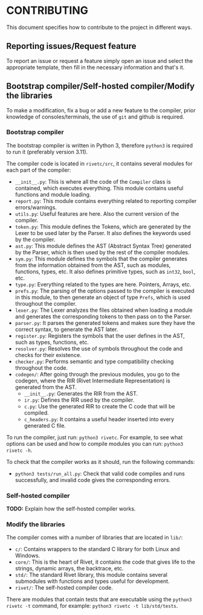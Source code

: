 # CONTRIBUTING

This document specifies how to contribute to the project in different ways.

## Reporting issues/Request feature

To report an issue or request a feature simply open an issue and select the 
appropriate template, then fill in the necessary information and that's it.

## Bootstrap compiler/Self-hosted compiler/Modify the libraries

To make a modification, fix a bug or add a new feature to the compiler, prior 
knowledge of consoles/terminals, the use of `git` and github is required.

### Bootstrap compiler

The bootstrap compiler is written in Python 3, therefore `python3` is required to 
run it (preferably version 3.11).

The compiler code is located in `rivetc/src`, it contains several modules for each 
part of the compiler:

* `__init__.py`: This is where all the code of the `Compiler` class is contained, 
    which executes everything. This module contains useful functions and module 
    loading.
* `report.py`: This module contains everything related to reporting compiler 
    errors/warnings.
* `utils.py`: Useful features are here. Also the current version of the compiler.
* `token.py`: This module defines the Tokens, which are generated by the Lexer to 
    be used later by the Parser. It also defines the keywords used by the compiler.
* `ast.py`: This module defines the AST (Abstract Syntax Tree) generated by the 
    Parser, which is then used by the rest of the compiler modules.
* `sym.py`: This module defines the symbols that the compiler generates from the 
    information obtained from the AST, such as modules, functions, types, etc.
    It also defines primitive types, such as `int32`, `bool`, etc.
* `type.py`: Everything related to the types are here. Pointers, Arrays, etc.
* `prefs.py`: The parsing of the options passed to the compiler is executed in this 
    module, to then generate an object of type `Prefs`, which is used throughout 
    the compiler.
* `lexer.py`: The Lexer analyzes the files obtained when loading a module and generates 
    the corresponding tokens to then pass on to the Parser.
* `parser.py`: It parses the generated tokens and makes sure they have the correct 
    syntax, to generate the AST later.
* `register.py`: Registers the symbols that the user defines in the AST, such as types, 
    functions, etc.
* `resolver.py`: Resolves the use of symbols throughout the code and checks for their 
    existence.
* `checker.py`: Performs semantic and type compatibility checking throughout the code.
* `codegen/`: After going through the previous modules, you go to the codegen, where 
    the RIR (Rivet Intermediate Representation) is generated from the AST.
    * `__init__.py`: Generates the RIR from the AST.
    * `ir.py`: Defines the RIR used by the compiler.
    * `c.py`: Use the generated RIR to create the C code that will be compiled.
    * `c_headers.py`: It contains a useful header inserted into every generated C file.

To run the compiler, just run: `python3 rivetc`. For example, to see what options can 
be used and how to compile modules you can run: `python3 rivetc -h`.

To check that the compiler works as it should, run the following commands:

* `python3 tests/run_all.py`: Check that valid code compiles and runs successfully, 
    and invalid code gives the corresponding errors.

### Self-hosted compiler

**TODO:** Explain how the self-hosted compiler works.

### Modify the libraries

The compiler comes with a number of libraries that are located in `lib/`:

* `c/`: Contains wrappers to the standard C library for both Linux and Windows.
* `core/`: This is the heart of Rivet, it contains the code that gives life to 
        the strings, dynamic arrays, the backtrace, etc.
* `std/`: The standard Rivet library, this module contains several submodules 
        with functions and types useful for development.
* `rivet/`: The self-hosted compiler code.

There are modules that contain tests that are executable using the `python3 rivetc -t` 
command, for example: `python3 rivetc -t lib/std/tests`.

